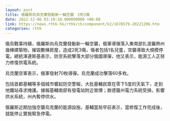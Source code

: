 ```yaml
---
layout: post
title: 俄羅斯向烏克蘭發動新一輪空襲　2死3傷
date: 2022-12-06 03:10:10.000000000 +08:00
link: https://news.rthk.hk/rthk/ch/component/k2/1678579-20221206.htm
categories: rthk
---
```


俄烏戰事持續，俄羅斯向烏克蘭發動新一輪空襲，俄軍導彈落入東南部扎波羅熱州幾棟建築物，摧毀數棟房屋，造成2死3傷，傷者包括1名兒童，空襲導致大規模停電。總統澤連斯基表示，防空系統擊落大部分俄國導彈，他又表示，能源工人正努力修復供電系統。

烏克蘭空軍表示，俄軍發射70枚導彈，烏克蘭成功擊落60多枚。

包括首都基輔等多個城市響起防空警報，大批基輔民眾在零下5度的天氣下，走到地鐵站尋求掩護。據報基輔南部有發電站附近冒煙；敖德薩州電力系統受損，影響供水系統，州內暫停供水。

俄羅斯近期加強空襲烏克蘭的能源設施，基輔當局早前表示，當修復工作完成後，就能停止實施緊急停電。
